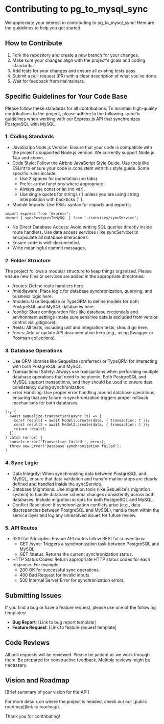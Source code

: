 # Contributing to pg_to_mysql_sync

We appreciate your interest in contributing to pg_to_mysql_sync! Here are the guidelines to help you get started.

## How to Contribute
1. Fork the repository and create a new branch for your changes.
2. Make sure your changes align with the project's goals and coding standards.
3. Add tests for your changes and ensure all existing tests pass.
4. Submit a pull request (PR) with a clear description of what you've done.
5. Wait for feedback from maintainers.

## Specific Guidelines for Your Code Base
Please follow these standards for all contributions:
To maintain high-quality contributions to the project, please adhere to the following specific guidelines when working with our Express.js API that synchronizes PostgreSQL with MySQL.

### 1. Coding Standards
- JavaScript/Node.js Version: Ensure that your code is compatible with the project's supported Node.js version. We currently support Node.js 14.x and above.
- Code Style: Follow the Airbnb JavaScript Style Guide. Use tools like ESLint to ensure your code is consistent with this style guide. Some specific rules include:
  - Use 2 spaces for indentation (no tabs).
  - Prefer arrow functions where appropriate.
  - Always use const or let (no var).
  - Use single quotes for strings (') unless you are using string interpolation with backticks (``).
- Module Imports: Use ES6+ syntax for imports and exports:
```
import express from 'express';
import { syncPostgresToMySQL } from './services/syncService';
```
- No Direct Database Access: Avoid writing SQL queries directly inside route handlers. Use data access services (like syncService) to encapsulate all database interactions.
- Ensure code is well-documented.
- Write meaningful commit messages.

### 2. Folder Structure
The project follows a modular structure to keep things organized. Please ensure new files or services are added in the appropriate directories:

- /routes: Define route handlers here.
- /middleware: Place logic for database synchronization, querying, and business logic here.
- /models: Use Sequelize or TypeORM to define models for both PostgreSQL and MySQL databases here.
- /config: Store configuration files like database credentials and environment settings (make sure sensitive data is excluded from version control via .gitignore).
- /tests: All tests, including unit and integration tests, should go here.
- /docs: Add or update API documentation here (e.g., using Swagger or Postman collections).
### 3. Database Operations
- Use ORM libraries like Sequelize (preferred) or TypeORM for interacting with both PostgreSQL and MySQL.
- Transactional Safety: Always use transactions when performing multiple database operations that need to be atomic. Both PostgreSQL and MySQL support transactions, and they should be used to ensure data consistency during synchronization.
- Error Handling: Use proper error handling around database operations, ensuring that any failure in synchronization triggers proper rollback mechanisms for both databases.
```
try {
  await sequelize.transaction(async (t) => {
    const result1 = await Model1.create(data, { transaction: t });
    const result2 = await Model2.create(data, { transaction: t });
    return result1;
  });
} catch (error) {
  console.error('Transaction failed:', error);
  throw new Error('Database synchronization failed');
}
```
### 4. Sync Logic
- Data Integrity: When synchronizing data between PostgreSQL and MySQL, ensure that data validation and transformation steps are clearly defined and handled inside the syncService.
- Database Migrations: Use migration tools (like Sequelize's migration system) to handle database schema changes consistently across both databases. Include migration scripts for both PostgreSQL and MySQL.
- Conflict Resolution: If synchronization conflicts arise (e.g., data discrepancies between PostgreSQL and MySQL), handle them within the service layer and log any unresolved issues for future review.
### 5. API Routes
- RESTful Principles: Ensure API routes follow RESTful conventions:
  - GET /sync: Triggers a synchronization task between PostgreSQL and MySQL.
  - GET /status: Returns the current synchronization status.
- HTTP Status Codes: Return appropriate HTTP status codes for each response. For example:
  - 200 OK for successful sync operations.
  - 400 Bad Request for invalid inputs.
  - 500 Internal Server Error for synchronization errors.
## Submitting Issues
If you find a bug or have a feature request, please use one of the following templates:
- **Bug Report**: [Link to bug report template]
- **Feature Request**: [Link to feature request template]

## Code Reviews
All pull requests will be reviewed. Please be patient as we work through them. Be prepared for constructive feedback. Multiple reviews might be necessary.

## Vision and Roadmap
[Brief summary of your vision for the API]

For more details on where the project is headed, check out our [public roadmap](link to roadmap).

Thank you for contributing!
